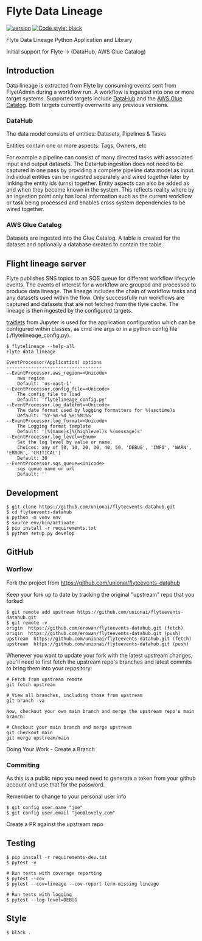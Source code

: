 # Flyte Data Lineage

[![version](https://img.shields.io/badge/version-0.0.2-yellow.svg)](https://semver.org)
[![Code style: black](https://img.shields.io/badge/code%20style-black-000000.svg)](https://github.com/psf/black)

Flyte Data Lineage Python Application and Library

Initial support for Flyte -> (DataHub, AWS Glue Catalog)

## Introduction

Data lineage is extracted from Flyte by consuming events sent from FlyetAdmin during a workflow run. A workflow is ingested into one or more target systems.
Supported targets include [DataHub](https://datahubproject.io/) and the [AWS Glue Catalog](https://docs.aws.amazon.com/glue/latest/dg/aws-glue-api-catalog.html). Both targets currently overrwrite any previous versions.


### DataHub

The data model consists of entities: Datasets, Pipelines & Tasks 

Entities contain one or more aspects: Tags, Owners, etc

For example a pipeline can consist of many directed tasks with associated input and output datasets. The DataHub ingestion does not need to be captured in one pass by providing a complete pipeline data model as input. Individual entities can be ingested separately and wired together later by linking the entity ids (urns) together. Entity aspects can also be added as and when they become known in the system. This reflects reality where by an ingestion point only has local information such as the current workflow or task being processed and enables cross system dependencies to be wired together. 

### AWS Glue Catalog

Datasets are ingested into the Glue Catalog. A table is created for the dataset and optionally a database created to contain the table.


## Flight lineage server 

Flyte publishes SNS topics to an SQS queue for different workflow lifecycle events.
The events of interest for a workflow are grouped and processed to produce data lineage. The lineage includes the chain of workflow tasks and any datasets used within the flow. Only successfully run workflows are captured and datasets that are not fetched from the flyte cache.
The lineage is then ingested by the configured targets.

[traitlets](https://traitlets.readthedocs.io/en/stable/index.html) from Jupyter is used for the application configuration which can be configured within classes, as cmd line args or in a python config file (./flytelineage_config.py).

    $ flytelineage --help-all
    Flyte data lineage

    EventProcessor(Application) options                                                                            
    -----------------------------------                                                                            
    --EventProcessor.aws_region=<Unicode>                                                                          
        aws region                                                                                                 
        Default: 'us-east-1'                                                                                       
    --EventProcessor.config_file=<Unicode>                                                                         
        The config file to load                                                                                    
        Default: 'flytelineage_config.py'                                                                          
    --EventProcessor.log_datefmt=<Unicode>                                                                         
        The date format used by logging formatters for %(asctime)s                                                 
        Default: '%Y-%m-%d %H:%M:%S'                                                                               
    --EventProcessor.log_format=<Unicode>                                                                          
        The Logging format template                                                                                
        Default: '[%(name)s]%(highlevel)s %(message)s'                                                             
    --EventProcessor.log_level=<Enum>                                                                              
        Set the log level by value or name.                                                                        
        Choices: any of [0, 10, 20, 30, 40, 50, 'DEBUG', 'INFO', 'WARN', 'ERROR', 'CRITICAL']                      
        Default: 30                                                                                                                                                                               
    --EventProcessor.sqs_queue=<Unicode>                                                                           
        sqs queue name or url                                                                                      
        Default: ''                                                                                                                                                  
## Development

    $ git clone https://github.com/unionai/flyteevents-datahub.git
    $ cd flyteevents-datahub
    $ python -m venv env                                                                                
    $ source env/bin/activate                                                                      
    $ pip install -r requirements.txt
    $ python setup.py develop                                                                          

## GitHub 

### Worflow

Fork the project from https://github.com/unionai/flyteevents-datahub


Keep your fork up to date by tracking the original "upstream" repo that you forked

    $ git remote add upstream https://github.com/unionai/flyteevents-datahub.git
    $ git remote -v
    origin  https://github.com/erowan/flyteevents-datahub.git (fetch)
    origin  https://github.com/erowan/flyteevents-datahub.git (push)
    upstream  https://github.com/unionai/flyteevents-datahub.git (fetch)
    upstream  https://github.com/unionai/flyteevents-datahub.git (push) 


Whenever you want to update your fork with the latest upstream changes, you'll need to first fetch the upstream repo's branches and latest commits to bring them into your repository:

    # Fetch from upstream remote
    git fetch upstream

    # View all branches, including those from upstream
    git branch -va

    Now, checkout your own main branch and merge the upstream repo's main branch:

    # Checkout your main branch and merge upstream
    git checkout main
    git merge upstream/main

Doing Your Work - Create a Branch  

### Commiting

As this is a public repo you need need to generate a token from your github account and use that for the password. 

Remember to change to your personal user info

    $ git config user.name "joe"
    $ git config user.email "joe@lovely.com"

Create a PR against the upstream repo






##  Testing

    $ pip install -r requirements-dev.txt
    $ pytest -v
    
    # Run tests with coverage reporting
    $ pytest --cov  
    $ pytest --cov=lineage --cov-report term-missing lineage 

    # Run tests with logging
    $ pytest --log-level=DEBUG 


##  Style

    $ black .

